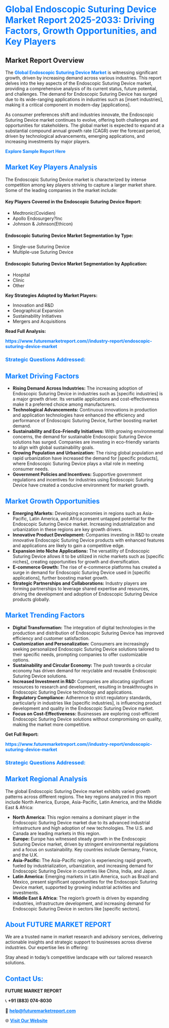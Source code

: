 <h1 style="color: #007BFF;">Global Endoscopic Suturing Device Market Report 2025-2033: Driving Factors, Growth Opportunities, and Key Players</h1>

<section id="overview">
<h2>Market Report Overview</h2>
<p>The <a href="https://www.futuremarketreport.com//industry-report/endoscopic-suturing-device-market" style="color: #007BFF; text-decoration: none;"><strong>Global Endoscopic Suturing Device Market</strong></a> is witnessing significant growth, driven by increasing demand across various industries. This report delves into the key aspects of the Endoscopic Suturing Device market, providing a comprehensive analysis of its current status, future potential, and challenges. The demand for Endoscopic Suturing Device has surged due to its wide-ranging applications in industries such as [insert industries], making it a critical component in modern-day [applications].</p>
<p>As consumer preferences shift and industries innovate, the Endoscopic Suturing Device market continues to evolve, offering both challenges and opportunities for stakeholders. The global market is expected to expand at a substantial compound annual growth rate (CAGR) over the forecast period, driven by technological advancements, emerging applications, and increasing investments by major players.</p>
</section>

<section id="overview">
<p><a href="https://www.futuremarketreport.com//request-sample/reportId=60905" style="color: #007BFF; text-decoration: none;"><strong>Explore Sample Report Here</strong></a></p>
</section>

<section id="key-players">
<h2 style="color: #007BFF;">Market Key Players Analysis</h2>
<p>The Endoscopic Suturing Device market is characterized by intense competition among key players striving to capture a larger market share. Some of the leading companies in the market include:</p>
<h4>Key Players Covered in the Endoscopic Suturing Device Report:</h4>
<ul><li>Medtronic(Covidien)</li><li>Apollo Endosurgery?Inc</li><li>Johnson &amp; Johnson(Ethicon)</li></ul>
<h4>Endoscopic Suturing Device Market Segmentation by Type:</h4>
<ul><li>Single-use Suturing Device</li><li>Multiple-use Suturing Device</li></ul>

<h4>Endoscopic Suturing Device Market Segmentation by Application:</h4>
<ul><li>Hospital</li><li>Clinic</li><li>Other</li></ul>
<p><strong>Key Strategies Adopted by Market Players:</strong></p>
<ul>
<li>Innovation and R&D</li>
<li>Geographical Expansion</li>
<li>Sustainability Initiatives</li>
<li>Mergers and Acquisitions</li>
</ul>
</section>

<section>
<p><strong>Read Full Analysis: </strong></p><a href="https://www.futuremarketreport.com//industry-report/endoscopic-suturing-device-market" style="color: #007BFF; text-decoration: none;"><strong>https://www.futuremarketreport.com//industry-report/endoscopic-suturing-device-market</strong></a>
<h3 style="color: #007BFF;">Strategic Questions Addressed:</h3>
</section>

<section id="driving-factors">
<h2 style="color: #007BFF;">Market Driving Factors</h2>
<ul>
<li><strong>Rising Demand Across Industries:</strong> The increasing adoption of Endoscopic Suturing Device in industries such as [specific industries] is a major growth driver. Its versatile applications and cost-effectiveness make it a preferred choice among manufacturers.</li>
<li><strong>Technological Advancements:</strong> Continuous innovations in production and application technologies have enhanced the efficiency and performance of Endoscopic Suturing Device, further boosting market demand.</li>
<li><strong>Sustainability and Eco-Friendly Initiatives:</strong> With growing environmental concerns, the demand for sustainable Endoscopic Suturing Device solutions has surged. Companies are investing in eco-friendly variants to align with global sustainability goals.</li>
<li><strong>Growing Population and Urbanization:</strong> The rising global population and rapid urbanization have increased the demand for [specific products], where Endoscopic Suturing Device plays a vital role in meeting consumer needs.</li>
<li><strong>Government Policies and Incentives:</strong> Supportive government regulations and incentives for industries using Endoscopic Suturing Device have created a conducive environment for market growth.</li>
</ul>
</section>

<section id="growth-opportunities">
<h2 style="color: #007BFF;">Market Growth Opportunities</h2>
<ul>
<li><strong>Emerging Markets:</strong> Developing economies in regions such as Asia-Pacific, Latin America, and Africa present untapped potential for the Endoscopic Suturing Device market. Increasing industrialization and urbanization in these regions are key growth drivers.</li>
<li><strong>Innovative Product Development:</strong> Companies investing in R&D to create innovative Endoscopic Suturing Device products with enhanced features and applications are likely to gain a competitive edge.</li>
<li><strong>Expansion into Niche Applications:</strong> The versatility of Endoscopic Suturing Device allows it to be utilized in niche markets such as [specific niches], creating opportunities for growth and diversification.</li>
<li><strong>E-commerce Growth:</strong> The rise of e-commerce platforms has created a surge in demand for Endoscopic Suturing Device used in [specific applications], further boosting market growth.</li>
<li><strong>Strategic Partnerships and Collaborations:</strong> Industry players are forming partnerships to leverage shared expertise and resources, driving the development and adoption of Endoscopic Suturing Device products globally.</li>
</ul>
</section>

<section id="trending-factors">
<h2 style="color: #007BFF;">Market Trending Factors</h2>
<ul>
<li><strong>Digital Transformation:</strong> The integration of digital technologies in the production and distribution of Endoscopic Suturing Device has improved efficiency and customer satisfaction.</li>
<li><strong>Customization and Personalization:</strong> Consumers are increasingly seeking personalized Endoscopic Suturing Device solutions tailored to their specific needs, prompting companies to offer customizable options.</li>
<li><strong>Sustainability and Circular Economy:</strong> The push towards a circular economy has driven demand for recyclable and reusable Endoscopic Suturing Device solutions.</li>
<li><strong>Increased Investment in R&D:</strong> Companies are allocating significant resources to research and development, resulting in breakthroughs in Endoscopic Suturing Device technology and applications.</li>
<li><strong>Regulatory Compliance:</strong> Adherence to strict regulatory standards, particularly in industries like [specific industries], is influencing product development and quality in the Endoscopic Suturing Device market.</li>
<li><strong>Focus on Cost-Effectiveness:</strong> Businesses are exploring cost-efficient Endoscopic Suturing Device solutions without compromising on quality, making the market more competitive.</li>
</ul>
</section>

<section>
<p><strong>Get Full Report: </strong></p><a href="https://www.futuremarketreport.com//industry-report/endoscopic-suturing-device-market" style="color: #007BFF; text-decoration: none;"><strong>https://www.futuremarketreport.com//industry-report/endoscopic-suturing-device-market</strong></a>
<h3 style="color: #007BFF;">Strategic Questions Addressed:</h3>
</section>


<section id="regional-analysis">
<h2 style="color: #007BFF;">Market Regional Analysis</h2>
<p>The global Endoscopic Suturing Device market exhibits varied growth patterns across different regions. The key regions analyzed in this report include North America, Europe, Asia-Pacific, Latin America, and the Middle East & Africa:</p>
<ul>
<li><strong>North America:</strong> This region remains a dominant player in the Endoscopic Suturing Device market due to its advanced industrial infrastructure and high adoption of new technologies. The U.S. and Canada are leading markets in this region.</li>
<li><strong>Europe:</strong> Europe has witnessed steady growth in the Endoscopic Suturing Device market, driven by stringent environmental regulations and a focus on sustainability. Key countries include Germany, France, and the U.K.</li>
<li><strong>Asia-Pacific:</strong> The Asia-Pacific region is experiencing rapid growth, fueled by industrialization, urbanization, and increasing demand for Endoscopic Suturing Device in countries like China, India, and Japan.</li>
<li><strong>Latin America:</strong> Emerging markets in Latin America, such as Brazil and Mexico, present significant opportunities for the Endoscopic Suturing Device market, supported by growing industrial activities and investments.</li>
<li><strong>Middle East & Africa:</strong> The region’s growth is driven by expanding industries, infrastructure development, and increasing demand for Endoscopic Suturing Device in sectors like [specific sectors].</li>
</ul>
</section>

<footer>
<h2 style="color: #007BFF;">About FUTURE MARKET REPORT</h2>
<p>We are a trusted name in market research and advisory services, delivering actionable insights and strategic support to businesses across diverse industries. Our expertise lies in offering:</p>

<p>Stay ahead in today’s competitive landscape with our tailored research solutions.</p>

<h2 style="color: #007BFF;">Contact Us:</h2>
<p><strong>FUTURE MARKET REPORT</strong></p>
<p>📞 <strong>+91 (883) 074-8030</strong></p>
<p>📧 <strong><a href="mailto:help@futuremarketreport.com" style="color: #007BFF;">help@futuremarketreport.com</a></strong></p>
<p>🌐 <strong><a href="https://www.futuremarketreport.com/" style="color: #007BFF;">Visit Our Website</a></strong></p>
</footer>